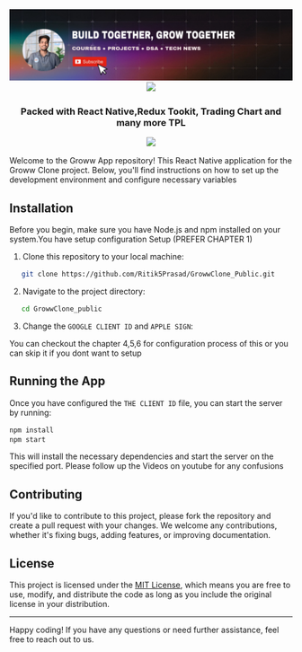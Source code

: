 <a href="https://www.youtube.com/@RitikPrasad-lz8fk">
  <picture>
    <source media="(prefers-color-scheme: dark)" srcset="./rp_banner.jpeg" />
    <source media="(prefers-color-scheme: light)" srcset="./rp_banner.jpeg" />
    <img alt="VisionCamera" src="./rp_banner.jpeg" />
  </picture>
</a>



<div align="center">
   <img src="https://resources.groww.in/web-assets/img/website-logo/groww-logo-light.svg"/>
  <h3 align="center">Packed with React Native,Redux Tookit, Trading Chart and many more TPL</h3>
   <img src="https://skillicons.dev/icons?i=react,redux"/>
</div>


Welcome to the Groww App repository! This React Native application for the Groww Clone project. Below, you'll find instructions on how to set up the development environment and configure necessary variables 

## Installation

Before you begin, make sure you have Node.js and npm installed on your system.You have setup configuration  Setup (PREFER CHAPTER 1) 

1. Clone this repository to your local machine:

```sh
   git clone https://github.com/Ritik5Prasad/GrowwClone_Public.git
```

2. Navigate to the project directory:

```sh
   cd GrowwClone_public
 ```

3. Change the `GOOGLE CLIENT ID` and `APPLE SIGN`:

You can checkout the chapter 4,5,6 for configuration process of this or you can skip it if you dont want to setup


## Running the App

Once you have configured the `THE CLIENT ID` file, you can start the server by running:

```sh
npm install
npm start
```
This will install the necessary dependencies and start the server on the specified port.
Please follow up the Videos on youtube for any confusions


## Contributing

If you'd like to contribute to this project, please fork the repository and create a pull request with your changes. We welcome any contributions, whether it's fixing bugs, adding features, or improving documentation.

## License

This project is licensed under the [MIT License](LICENSE), which means you are free to use, modify, and distribute the code as long as you include the original license in your distribution.

---

Happy coding! If you have any questions or need further assistance, feel free to reach out to us.
